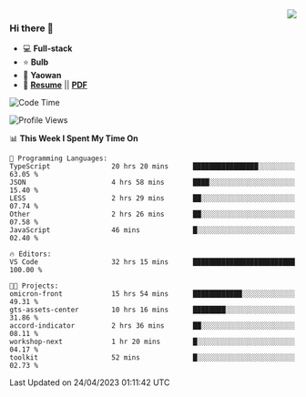 <img align="right" src="https://github-readme-stats.vercel.app/api?username=LolipopJ&show_icons=true&count_private=true&hide_title=true&include_all_commits=true&theme=vue">

### Hi there 👋

- :computer: **Full-stack**
- :star: **Bulb**
- :pill: **Yaowan**
- :milky_way: [**Resume**](https://lolipopj.github.io/resume/) || [**PDF**](https://cdn.jsdelivr.net/gh/lolipopj/resume/export/resume-en.pdf)

<!--START_SECTION:waka-->
![Code Time](http://img.shields.io/badge/Code%20Time-1%2C175%20hrs%2042%20mins-blue)

![Profile Views](http://img.shields.io/badge/Profile%20Views-5-blue)

📊 **This Week I Spent My Time On** 

```text
💬 Programming Languages: 
TypeScript               20 hrs 20 mins      ████████████████░░░░░░░░░   63.05 % 
JSON                     4 hrs 58 mins       ████░░░░░░░░░░░░░░░░░░░░░   15.40 % 
LESS                     2 hrs 29 mins       ██░░░░░░░░░░░░░░░░░░░░░░░   07.74 % 
Other                    2 hrs 26 mins       ██░░░░░░░░░░░░░░░░░░░░░░░   07.58 % 
JavaScript               46 mins             █░░░░░░░░░░░░░░░░░░░░░░░░   02.40 % 

🔥 Editors: 
VS Code                  32 hrs 15 mins      █████████████████████████   100.00 % 

🐱‍💻 Projects: 
omicron-front            15 hrs 54 mins      ████████████░░░░░░░░░░░░░   49.31 % 
gts-assets-center        10 hrs 16 mins      ████████░░░░░░░░░░░░░░░░░   31.86 % 
accord-indicator         2 hrs 36 mins       ██░░░░░░░░░░░░░░░░░░░░░░░   08.11 % 
workshop-next            1 hr 20 mins        █░░░░░░░░░░░░░░░░░░░░░░░░   04.17 % 
toolkit                  52 mins             █░░░░░░░░░░░░░░░░░░░░░░░░   02.73 % 
```


 Last Updated on 24/04/2023 01:11:42 UTC
<!--END_SECTION:waka-->
